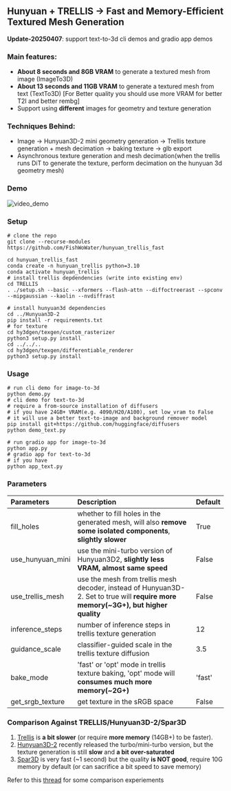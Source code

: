## Hunyuan + TRELLIS -> Fast and Memory-Efficient Textured Mesh Generation

**Update-20250407**: support text-to-3d cli demos and gradio app demos 

### Main features:
* **About 8 seconds and 8GB VRAM** to generate a textured mesh from image (ImageTo3D)
* **About 13 seconds and 11GB VRAM** to generate a textured mesh from text (TextTo3D) [For Better quality you should use more VRAM for better T2I and better rembg]
* Support using **different** images for geometry and texture generation 

### Techniques Behind:
* Image -> Hunyuan3D-2 mini geometry generation -> Trellis texture generation + mesh decimation -> baking texture -> glb export 
* Asynchronous texture generation and mesh decimation(when the trellis runs DiT to generate the texture, perform decimation on the hunyuan 3d geometry mesh)

### Demo
![video_demo](assets/video_demo.gif)

### Setup 
``` shell 
# clone the repo 
git clone --recurse-modules https://github.com/FishWoWater/hunyuan_trellis_fast

cd hunyuan_trellis_fast 
conda create -n hunyuan_trellis python=3.10
conda activate hunyuan_trellis
# install trellis depdendencies (write into existing env)
cd TRELLIS 
. ./setup.sh --basic --xformers --flash-attn --diffoctreerast --spconv --mipgaussian --kaolin --nvdiffrast

# install hunyuan3d dependencies
cd ../Hunyuan3D-2  
pip install -r requirements.txt
# for texture
cd hy3dgen/texgen/custom_rasterizer
python3 setup.py install
cd ../../..
cd hy3dgen/texgen/differentiable_renderer
python3 setup.py install
```

### Usage
``` shell
# run cli demo for image-to-3d
python demo.py 
# cli demo for text-to-3d 
# require a from-source installation of diffusers 
# if you have 24GB+ VRAM(e.g. 4090/H20/A100), set low_vram to False
# it will use a better text-to-image and background remover model
pip install git+https://github.com/huggingface/diffusers
python demo_text.py 

# run gradio app for image-to-3d 
python app.py
# gradio app for text-to-3d 
# if you have 
python app_text.py
```


### Parameters 
| Parameters  | Description | Default | 
| :-- |:--| :--| 
| fill_holes | whether to fill holes in the generated mesh, will also **remove some isolated components**, **slightly slower** | True |
| use_hunyuan_mini | use the mini-turbo version of Hunyuan3D2, **slightly less VRAM, almost same speed** | False |
| use_trellis_mesh | use the mesh from trellis mesh decoder, instead of Hunyuan3D-2. Set to true will **require more memory(~3G+), but higher quality** | False |
| inference_steps |  number of inference steps in trellis texture generation  | 12 |
| guidance_scale |  classifier-guided scale in the trellis texture diffusion | 3.5 | 
| bake_mode |  'fast' or 'opt' mode in trellis texture baking, 'opt' mode will **consumes much more memory(~2G+)** | 'fast' |
| get_srgb_texture | get texture in the sRGB space | False |


### Comparison Against TRELLIS/Hunyuan3D-2/Spar3D
1. [Trellis](https://github.com/microsoft/TRELLIS) is **a bit slower** (or require **more memory** (14GB+) to be faster). 
2. [Hunyuan3D-2](https://github.com/Tencent/Hunyuan3D-2) recently released the turbo/mini-turbo version, but the texture generation is still **slow** and **a bit over-saturated** 
3. [Spar3D](https://github.com/Stability-AI/stable-point-aware-3d) is very fast (~1 second) but the quality **is NOT good**, require 10G memory by default (or can sacrifice a bit speed to save memory)

Refer to this [thread](https://github.com/microsoft/TRELLIS/issues/139) for some comparison experiements  
